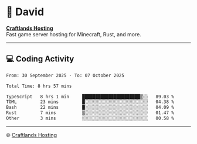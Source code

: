 # 👋 David

**[Craftlands Hosting](https://craftlands.host)**  
Fast game server hosting for Minecraft, Rust, and more.

---

## 💻 Coding Activity

<!--START_SECTION:waka-->

```txt
From: 30 September 2025 - To: 07 October 2025

Total Time: 8 hrs 57 mins

TypeScript   8 hrs 1 min     ██████████████████████▒░░   89.03 %
TOML         23 mins         █░░░░░░░░░░░░░░░░░░░░░░░░   04.38 %
Bash         22 mins         █░░░░░░░░░░░░░░░░░░░░░░░░   04.09 %
Rust         7 mins          ▒░░░░░░░░░░░░░░░░░░░░░░░░   01.47 %
Other        3 mins          ░░░░░░░░░░░░░░░░░░░░░░░░░   00.58 %
```

<!--END_SECTION:waka-->

---

🌐 [Craftlands Hosting](https://craftlands.host)  
